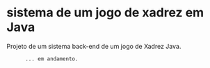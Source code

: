 # sistema de um jogo de xadrez em Java


Projeto de um sistema back-end de um jogo de Xadrez Java.

          ... em andamento.
